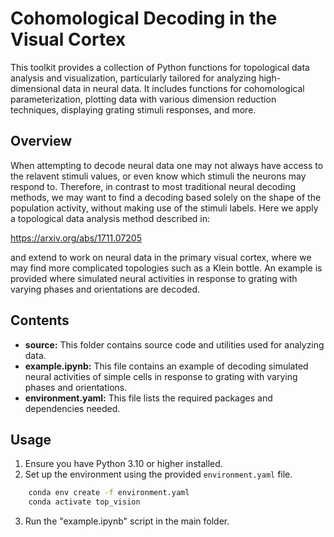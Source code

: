 # Cohomological Decoding in the Visual Cortex

This toolkit provides a collection of Python functions for topological data analysis and visualization, particularly tailored for analyzing high-dimensional data in neural data. It includes functions for cohomological parameterization, plotting data with various dimension reduction techniques, displaying grating stimuli responses, and more.

## Overview

When attempting to decode neural data one may not always have access to the relavent stimuli values, or even know which stimuli the neurons may respond to. Therefore, in contrast to most traditional neural decoding methods, we may want to find a decoding based solely on the shape of the population activity, without making use of the stimuli labels. Here we apply a topological data analysis method described in:

https://arxiv.org/abs/1711.07205

and extend to work on neural data in the primary visual cortex, where we may find more complicated topologies such as a Klein bottle. An example is provided where simulated neural activities in response to grating with varying phases and orientations are decoded.

## Contents

- **source:** This folder contains source code and utilities used for analyzing data.
- **example.ipynb:** This file contains an example of decoding simulated neural activities of simple cells in response to grating with varying phases and orientations. 
- **environment.yaml:** This file lists the required packages and dependencies needed.

## Usage

1. Ensure you have Python 3.10 or higher installed.
2. Set up the environment using the provided `environment.yaml` file.

```bash
    conda env create -f environment.yaml
    conda activate top_vision
```
3. Run the "example.ipynb" script in the main folder.
